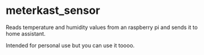 # meterkast_sensor

Reads temperature and humidity values from an raspberry pi and sends it to home assistant.

Intended for personal use but you can use it toooo.
